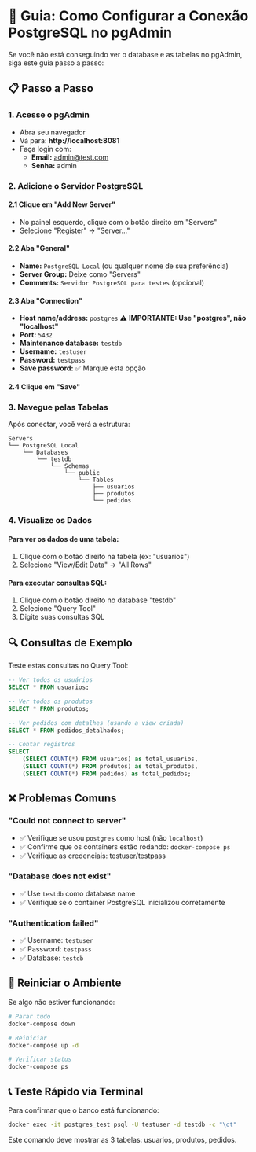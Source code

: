 # 🔧 Guia: Como Configurar a Conexão PostgreSQL no pgAdmin

Se você não está conseguindo ver o database e as tabelas no pgAdmin, siga este guia passo a passo:

## 📋 Passo a Passo

### 1. Acesse o pgAdmin
- Abra seu navegador
- Vá para: **http://localhost:8081**
- Faça login com:
  - **Email:** admin@test.com
  - **Senha:** admin

### 2. Adicione o Servidor PostgreSQL

#### 2.1 Clique em "Add New Server"
- No painel esquerdo, clique com o botão direito em "Servers"
- Selecione "Register" → "Server..."

#### 2.2 Aba "General"
- **Name:** `PostgreSQL Local` (ou qualquer nome de sua preferência)
- **Server Group:** Deixe como "Servers"
- **Comments:** `Servidor PostgreSQL para testes` (opcional)

#### 2.3 Aba "Connection"
- **Host name/address:** `postgres` ⚠️ **IMPORTANTE: Use "postgres", não "localhost"**
- **Port:** `5432`
- **Maintenance database:** `testdb`
- **Username:** `testuser`
- **Password:** `testpass`
- **Save password:** ✅ Marque esta opção

#### 2.4 Clique em "Save"

### 3. Navegue pelas Tabelas

Após conectar, você verá a estrutura:
```
Servers
└── PostgreSQL Local
    └── Databases
        └── testdb
            └── Schemas
                └── public
                    └── Tables
                        ├── usuarios
                        ├── produtos
                        └── pedidos
```

### 4. Visualize os Dados

#### Para ver os dados de uma tabela:
1. Clique com o botão direito na tabela (ex: "usuarios")
2. Selecione "View/Edit Data" → "All Rows"

#### Para executar consultas SQL:
1. Clique com o botão direito no database "testdb"
2. Selecione "Query Tool"
3. Digite suas consultas SQL

## 🔍 Consultas de Exemplo

Teste estas consultas no Query Tool:

```sql
-- Ver todos os usuários
SELECT * FROM usuarios;

-- Ver todos os produtos
SELECT * FROM produtos;

-- Ver pedidos com detalhes (usando a view criada)
SELECT * FROM pedidos_detalhados;

-- Contar registros
SELECT 
    (SELECT COUNT(*) FROM usuarios) as total_usuarios,
    (SELECT COUNT(*) FROM produtos) as total_produtos,
    (SELECT COUNT(*) FROM pedidos) as total_pedidos;
```

## ❌ Problemas Comuns

### "Could not connect to server"
- ✅ Verifique se usou `postgres` como host (não `localhost`)
- ✅ Confirme que os containers estão rodando: `docker-compose ps`
- ✅ Verifique as credenciais: testuser/testpass

### "Database does not exist"
- ✅ Use `testdb` como database name
- ✅ Verifique se o container PostgreSQL inicializou corretamente

### "Authentication failed"
- ✅ Username: `testuser`
- ✅ Password: `testpass`
- ✅ Database: `testdb`

## 🔄 Reiniciar o Ambiente

Se algo não estiver funcionando:

```bash
# Parar tudo
docker-compose down

# Reiniciar
docker-compose up -d

# Verificar status
docker-compose ps
```

## 📞 Teste Rápido via Terminal

Para confirmar que o banco está funcionando:

```bash
docker exec -it postgres_test psql -U testuser -d testdb -c "\dt"
```

Este comando deve mostrar as 3 tabelas: usuarios, produtos, pedidos.